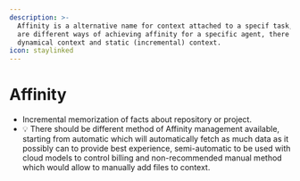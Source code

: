 ```yaml
---
description: >-
  Affinity is a alternative name for context attached to a specif task, there
  are different ways of achieving affinity for a specific agent, there are
  dynamical context and static (incremental) context.
icon: staylinked
---
```


# Affinity

* Incremental memorization of facts about repository or project.
* :bulb: There should be different method of Affinity management available, starting from automatic which will automatically fetch as much data as it possibly can to provide best experience, semi-automatic to be used with cloud models to control billing and non-recommended manual method which would allow to manually add files to context.
